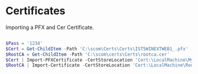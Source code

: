 # Certificates

Importing a PFX and Cer Certificate.

```PowerShell

$Pass = '1234'
$Cert = Get-ChildItem -Path 'C:\scom\Certs\Certs\IST5WINEXTWEB1_.pfx'
$RootCA = Get-ChildItem -Path 'C:\scom\certs\Certs\rootca.cer'
$Cert | Import-PFXCertificate -CertStoreLocation 'Cert:\LocalMachine\My' -Password (ConvertTo-SecureString -String $Pass -AsPlainText -Force)
$RootCA | Import-Certificate -CertStoreLocation 'Cert:\LocalMachine\Root'


```
